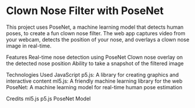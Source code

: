 # Clown Nose Filter with PoseNet
This project uses PoseNet, a machine learning model that detects human poses, to create a fun clown nose filter. The web app captures video from your webcam, detects the position of your nose, and overlays a clown nose image in real-time.

Features
Real-time nose detection using PoseNet
Clown nose overlay on the detected nose position
Ability to take a snapshot of the filtered image

Technologies Used
JavaScript
p5.js: A library for creating graphics and interactive content
ml5.js: A friendly machine learning library for the web
PoseNet: A machine learning model for real-time human pose estimation

Credits
ml5.js
p5.js
PoseNet Model
